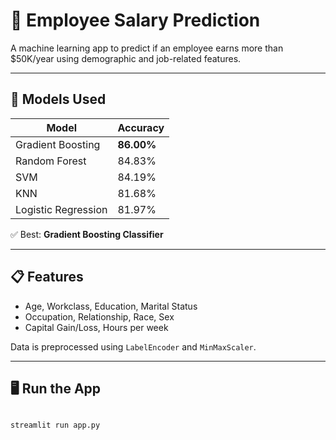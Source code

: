 # 💼 Employee Salary Prediction

A machine learning app to predict if an employee earns more than $50K/year using demographic and job-related features.

---

## 🚀 Models Used

| Model                  | Accuracy |
|------------------------|----------|
| Gradient Boosting      | **86.00%** |
| Random Forest          | 84.83%   |
| SVM                    | 84.19%   |
| KNN                    | 81.68%   |
| Logistic Regression    | 81.97%   |

✅ Best: **Gradient Boosting Classifier**

---

## 📋 Features

- Age, Workclass, Education, Marital Status  
- Occupation, Relationship, Race, Sex  
- Capital Gain/Loss, Hours per week  

Data is preprocessed using `LabelEncoder` and `MinMaxScaler`.

---

## 🖥️ Run the App

```bash

streamlit run app.py

